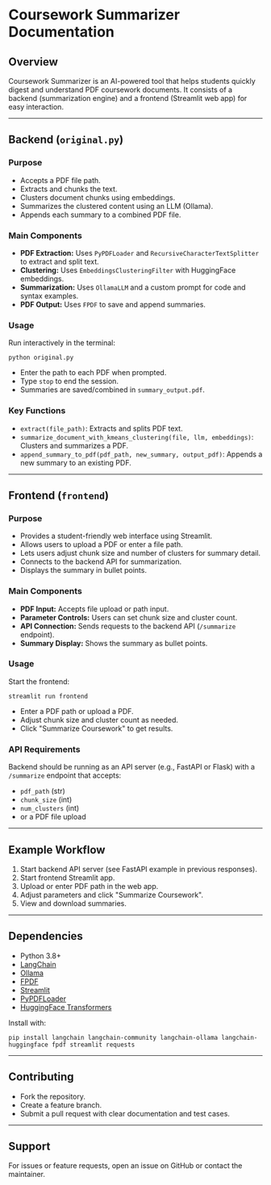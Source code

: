 # Coursework Summarizer Documentation

## Overview

Coursework Summarizer is an AI-powered tool that helps students quickly digest and understand PDF coursework documents. It consists of a backend (summarization engine) and a frontend (Streamlit web app) for easy interaction.

---

## Backend (`original.py`)

### Purpose

- Accepts a PDF file path.
- Extracts and chunks the text.
- Clusters document chunks using embeddings.
- Summarizes the clustered content using an LLM (Ollama).
- Appends each summary to a combined PDF file.

### Main Components

- **PDF Extraction:** Uses `PyPDFLoader` and `RecursiveCharacterTextSplitter` to extract and split text.
- **Clustering:** Uses `EmbeddingsClusteringFilter` with HuggingFace embeddings.
- **Summarization:** Uses `OllamaLLM` and a custom prompt for code and syntax examples.
- **PDF Output:** Uses `FPDF` to save and append summaries.

### Usage

Run interactively in the terminal:
```
python original.py
```
- Enter the path to each PDF when prompted.
- Type `stop` to end the session.
- Summaries are saved/combined in `summary_output.pdf`.

### Key Functions

- `extract(file_path)`: Extracts and splits PDF text.
- `summarize_document_with_kmeans_clustering(file, llm, embeddings)`: Clusters and summarizes a PDF.
- `append_summary_to_pdf(pdf_path, new_summary, output_pdf)`: Appends a new summary to an existing PDF.

---

## Frontend (`frontend`)

### Purpose

- Provides a student-friendly web interface using Streamlit.
- Allows users to upload a PDF or enter a file path.
- Lets users adjust chunk size and number of clusters for summary detail.
- Connects to the backend API for summarization.
- Displays the summary in bullet points.

### Main Components

- **PDF Input:** Accepts file upload or path input.
- **Parameter Controls:** Users can set chunk size and cluster count.
- **API Connection:** Sends requests to the backend API (`/summarize` endpoint).
- **Summary Display:** Shows the summary as bullet points.

### Usage

Start the frontend:
```
streamlit run frontend
```
- Enter a PDF path or upload a PDF.
- Adjust chunk size and cluster count as needed.
- Click "Summarize Coursework" to get results.

### API Requirements

Backend should be running as an API server (e.g., FastAPI or Flask) with a `/summarize` endpoint that accepts:
- `pdf_path` (str)
- `chunk_size` (int)
- `num_clusters` (int)
- or a PDF file upload

---

## Example Workflow

1. Start backend API server (see FastAPI example in previous responses).
2. Start frontend Streamlit app.
3. Upload or enter PDF path in the web app.
4. Adjust parameters and click "Summarize Coursework".
5. View and download summaries.

---

## Dependencies

- Python 3.8+
- [LangChain](https://github.com/langchain-ai/langchain)
- [Ollama](https://github.com/ollama/ollama)
- [FPDF](https://github.com/reingart/pyfpdf)
- [Streamlit](https://github.com/streamlit/streamlit)
- [PyPDFLoader](https://github.com/langchain-ai/langchain)
- [HuggingFace Transformers](https://github.com/huggingface/transformers)

Install with:
```
pip install langchain langchain-community langchain-ollama langchain-huggingface fpdf streamlit requests
```

---

## Contributing

- Fork the repository.
- Create a feature branch.
- Submit a pull request with clear documentation and test cases.

---

## Support

For issues or feature requests, open an issue on GitHub or contact the maintainer.